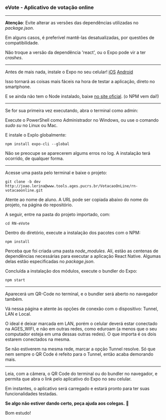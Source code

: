 ### eVote - Aplicativo de votação online  

---

**Atenção**: Evite alterar as versões das dependências utilizadas no *package.json*.

Em alguns casos, é preferível mantê-las desatualizadas, por questões de compatibilidade. 

Não troque a versão da dependência 'react', ou o Expo pode vir a ter *crashes*. 

---

Antes de mais nada, instale o Expo no seu celular! [iOS](https://itunes.apple.com/us/app/expo-client/id982107779?mt=8) [Android](https://play.google.com/store/apps/details?id=host.exp.exponent&hl=pt_BR)

Isso tornará as coisas mais fáceis na hora de testar a aplicação, direto no smartphone. 

E se ainda não tem o Node instalado, baixe [no site oficial](https://nodejs.org/en/download/). (o NPM vem daí!)

---

Se for sua primeira vez executando, abra o terminal como admin: 

Execute o PowerShell como Administrador no Windows, ou use o comando *sudo su* no Linux ou Mac.

E instale o Explo globalmente:

```
npm install expo-cli --global
```

Não se preocupe se aparecerem algums erros no log. A instalação terá ocorrido, de qualquer forma.

---

Acesse uma pasta pelo terminal e baixe o projeto:

```
git clone -b dev http://joao.lerina@www.tools.ages.pucrs.br/VotacaoOnLine/rn-votacaoonline.git
```
Atente ao nome de aluno. A URL pode ser copiada abaixo do nome do projeto, na página do repositório.

A seguir, entre na pasta do projeto importado, com:

```
cd RN-eVote
```
Dentro do diretório, execute a instalação dos pacotes com o NPM:
```
npm install
```
Perceba que foi criada uma pasta *node_modules*. Alí, estão as centenas de dependências necessárias para executar a aplicação React Native. Algumas delas estão especificadas no *package.json*.

Concluída a instalação dos módulos, execute o bundler do Expo:
```
npm start
```
---

Aparecerá um QR-Code no terminal, e o bundler será aberto no navegador também.

Vá nessa página e atente às opções de conexão com o dispositivo: Tunnel, LAN e Local. 

O ideal é deixar marcada em LAN, porém o celular deverá estar conectado na AGES_WIFI, e não em outras redes, como eduroam (a menos que o seu computador esteja em uma dessas outras redes). O que importa é os dois estarem conectados na mesma.

Se não estiverem na mesma rede, marcar a opção Tunnel resolve. Só que nem sempre o QR Code é refeito para o Tunnel, então acaba demorando mais.

---

Leia, com a câmera, o QR Code do terminal ou do bundler no navegador, e permita que abra o link pelo aplicativo do Expo no seu celular.

Em instantes, o aplicativo será carregado e estará pronto para ter suas funcionalidades testadas.

**Se algo não estiver dando certo, peça ajuda aos colegas.** 🤠

Bom estudo!